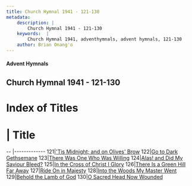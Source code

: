 ```yaml
---
title: Church Hymnal 1941 - 121-130
metadata:
    description: |
        Church Hymnal 1941 - 121-130
    keywords:  |
        Church Hymnal 1941, adventhymnals, advent hymnals, 121-130
    author: Brian Onang'o
---
```


#### Advent Hymnals
## Church Hymnal 1941 - 121-130

# Index of Titles
# | Title                        
-- |-------------
121|['Tis Midnight; and on Olives' Brow](/church-hymnal/CH/101-200/121-130/'Tis-Midnight;-and-on-Olives'-Brow)
122|[Go to Dark Gethsemane](/church-hymnal/CH/101-200/121-130/Go-to-Dark-Gethsemane)
123|[There Was One Who Was Willing](/church-hymnal/CH/101-200/121-130/There-Was-One-Who-Was-Willing)
124|[Alas! and Did My Saviour Bleed?](/church-hymnal/CH/101-200/121-130/Alas!-and-Did-My-Saviour-Bleed)
125|[In the Cross of Christ I Glory](/church-hymnal/CH/101-200/121-130/In-the-Cross-of-Christ-I-Glory)
126|[There Is a Green Hill Far Away](/church-hymnal/CH/101-200/121-130/There-Is-a-Green-Hill-Far-Away)
127|[Ride On in Majesty](/church-hymnal/CH/101-200/121-130/Ride-On-in-Majesty)
128|[Into the Woods My Master Went](/church-hymnal/CH/101-200/121-130/Into-the-Woods-My-Master-Went)
129|[Behold the Lamb of God](/church-hymnal/CH/101-200/121-130/Behold-the-Lamb-of-God)
130|[O Sacred Head Now Wounded](/church-hymnal/CH/101-200/121-130/O-Sacred-Head-Now-Wounded)